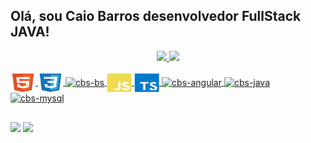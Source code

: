 ## Olá, sou Caio Barros desenvolvedor FullStack JAVA!

<div align="center">
  <a href="https://github.com/caiobarroscbs">
  <img height="180em" src="https://github-readme-stats.vercel.app/api?username=caiobarroscbs&show_icons=true&theme=dark&include_all_commits=true&count_private=true"/>
  <img height="180em" src="https://github-readme-stats.vercel.app/api/top-langs/?username=caiobarroscbs&layout=compact&langs_count=7&theme=dark"/>
</div>

<div style="display: inline_block"><br>
  <img align="center" alt="cbs-HTML" height="30" width="40" src="https://raw.githubusercontent.com/devicons/devicon/master/icons/html5/html5-original.svg">
  <img align="center" alt="cbs-CSS" height="30" width="40" src="https://raw.githubusercontent.com/devicons/devicon/master/icons/css3/css3-original.svg">
  <img align="center" alt="cbs-bs" height="30" width="40" src="https://cdn.jsdelivr.net/gh/devicons/devicon/icons/bootstrap/bootstrap-original.svg">
  <img align="center" alt="cbs-Js" height="30" width="40" src="https://raw.githubusercontent.com/devicons/devicon/master/icons/javascript/javascript-plain.svg">
  <img align="center" alt="cbs-Ts" height="30" width="40" src="https://raw.githubusercontent.com/devicons/devicon/master/icons/typescript/typescript-plain.svg">
  <img align="center" alt="cbs-angular" height="30" width="40" src="https://cdn.jsdelivr.net/gh/devicons/devicon/icons/angularjs/angularjs-original.svg">
  <img align="center" alt="cbs-java" height="30" width="40" src="https://cdn.jsdelivr.net/gh/devicons/devicon/icons/java/java-original.svg">
  <img align="center" alt="cbs-mysql" height="30" width="40" src="https://cdn.jsdelivr.net/gh/devicons/devicon/icons/mysql/mysql-original.svg">
  
  
  ##
 
<div> 

  <a href = "mailto:caiobarros.contato@gmail.com"><img src="https://img.shields.io/badge/-Gmail-%23333?style=for-the-badge&logo=gmail&logoColor=white" target="_blank"></a>
  <a href="https://www.linkedin.com/in/caio-barros-26b575217" target="_blank"><img src="https://img.shields.io/badge/-LinkedIn-%230077B5?style=for-the-badge&logo=linkedin&logoColor=white" target="_blank"></a> 

</div>

